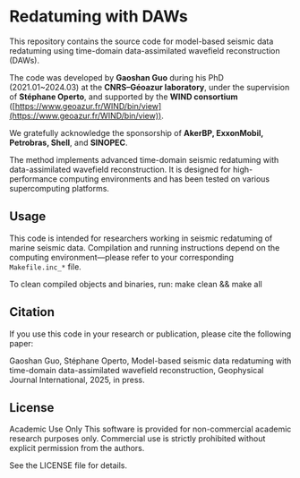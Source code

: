 # Redatuming with DAWs

This repository contains the source code for model-based seismic data redatuming using time-domain data-assimilated wavefield reconstruction (DAWs).

The code was developed by **Gaoshan Guo** during his PhD (2021.01~2024.03) at the **CNRS–Géoazur laboratory**, under the supervision of **Stéphane Operto**, and supported by the **WIND consortium** ([https://www.geoazur.fr/WIND/bin/view](https://www.geoazur.fr/WIND/bin/view)).

We gratefully acknowledge the sponsorship of **AkerBP, ExxonMobil, Petrobras, Shell**, and **SINOPEC**.

The method implements advanced time-domain seismic redatuming with data-assimilated wavefield reconstruction. It is designed for high-performance computing environments and has been tested on various supercomputing platforms.

## Usage

This code is intended for researchers working in seismic redatuming of marine seismic data. Compilation and running instructions depend on the computing environment—please refer to your corresponding `Makefile.inc_*` file.

To clean compiled objects and binaries, run:
make clean && make all

## Citation

If you use this code in your research or publication, please cite the following paper:

Gaoshan Guo, Stéphane Operto, Model-based seismic data redatuming with time-domain data-assimilated wavefield reconstruction, Geophysical Journal International, 2025, in press.

## License
Academic Use Only
This software is provided for non-commercial academic research purposes only.
Commercial use is strictly prohibited without explicit permission from the authors.

See the LICENSE file for details.
